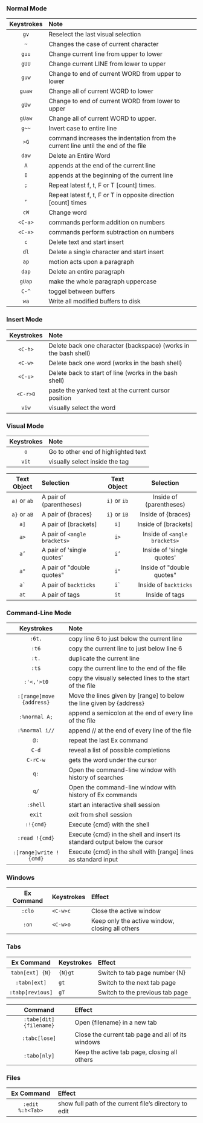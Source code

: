 ### Normal Mode
| Keystrokes        | Note |
| :-------------: |:------------- |
|`gv`| Reselect the last visual selection |
|`~` | Changes the case of current character |
|`guu` | Change current line from upper to lower |
|`gUU` | Change current LINE from lower to upper |
|`guw` | Change to end of current WORD from upper to lower |
|`guaw` | Change all of current WORD to lower | 
|`gUw` | Change to end of current WORD from lower to upper |
|`gUaw` | Change all of current WORD to upper. | 
|`g~~` | Invert case to entire line |
|`>G` | command increases the indentation from the current line until the end of the file |
|`daw`| Delete an Entire Word |
|`A`| appends at the end of the current line |
|`I`| appends at the beginning of the current line | 
| `;`| Repeat latest f, t, F or T [count] times. |
| `,`| Repeat latest f, t, F or T in opposite direction [count] times |
| `cW`| Change word |
|`<C-a>` | commands perform addition on numbers |
|`<C-x>` | commands perform subtraction on numbers |
|`c`| Delete text and start insert |
|`dl`| Delete a single character and start insert |
|`ap`| motion acts upon a paragraph |
|`dap`| Delete an entire paragraph |
|`gUap`| make the whole paragraph uppercase|
|`C-^`|toggel between buffers|
|`wa`| Write all modified buffers to disk |

### Insert Mode
| Keystrokes        | Note |
| :-------------: |:------------- |
|`<C-h>`| Delete back one character (backspace) (works in the bash shell)|
|`<C-w>`| Delete back one word (works in the bash shell)|
|`<C-u>`| Delete back to start of line (works in the bash shell)|
|`<C-r>0`|paste the yanked text at the current cursor position|
|`viw`|visually select the word|

### Visual Mode
| Keystrokes        | Note |
| :-------------: |:------------- |
|`o`|Go to other end of highlighted text|
|`vit`|visually select inside the tag|

| Text Object        | Selection |  Text Object  | Selection |
| :-------------: |:------------- | :-------------: | :-------------: |
|`a)` or `ab`|  A pair of (parentheses)|`i)` or `ib`|Inside of (parentheses)|
|`a}` or `aB`|  A pair of {braces}|`i}` or `iB`|Inside of {braces}|
|`a]`| A pair of [brackets]|`i]`|Inside of [brackets]|
|`a>`| A pair of `<angle brackets>`|`i>`|Inside of `<angle brackets>`|
|`a’`| A pair of 'single quotes'|`i’`|Inside of 'single quotes'|
|`a"`| A pair of "double quotes"|`i"`|Inside of "double quotes"|
|`` a` ``| A pair of `backticks`|`` i` ``|Inside of `backticks`|
|`at`| A pair of <xml>tags</xml>|`it`|Inside of <xml>tags</xml>|
  
  
  

### Command-Line Mode
| Keystrokes        | Note |
| :-------------: |:------------- |
|`:6t.`      | copy line 6 to just below the current line |
|`:t6`       | copy the current line to just below line 6 |
|`:t.`       | duplicate the current line |
|`:t$`       | copy the current line to the end of the file |
|`:'<,'>t0`  | copy the visually selected lines to the start of the file |
|`:[range]move {address}`| Move the lines given by [range] to below the line given by {address} |
|`:%normal A;`|append a semicolon at the end of every line of the file|
|`:%normal i//`|append // at the end of every line of the file|
|`@:`|repeat the last Ex command|
|`C-d`|reveal a list of possible completions|
|`C-rC-w`|gets the word under the cursor|
|`q:`|Open the command-line window with history of searches|
|`q/`|Open the command-line window with history of Ex commands|
|`:shell`| start an interactive shell session|
|`exit`| exit from shell session|
|`:!{cmd}`|Execute {cmd} with the shell|
|`:read !{cmd}`|Execute {cmd} in the shell and insert its standard output below the cursor|
|`:[range]write !{cmd}`|Execute {cmd} in the shell with [range] lines as standard input|

### Windows
| Ex Command | Keystrokes | Effect |
| :-------------: |:------------- | :-----------|
|`:clo`|`<C-w>c`|Close the active window|
|`:on`|`<C-w>o`|Keep only the active window, closing all others|


### Tabs
| Ex Command | Keystrokes | Effect |
| :-------------: |:------------- | :-----------|
|`tabn[ext] {N}`|`{N}gt`|Switch to tab page number {N}|
|`:tabn[ext]`|`gt`|Switch to the next tab page|
|`:tabp[revious]`|`gT`|Switch to the previous tab page|

| Command | Effect |
| :------:|:-------|
|`:tabe[dit] {filename}`|Open {filename} in a new tab|
|`:tabc[lose]`|Close the current tab page and all of its windows|
|`:tabo[nly]`|Keep the active tab page, closing all others|


### Files
| Ex Command | Effect |
| :-------------: | :-----------|
|`:edit %:h<Tab>`|show full path of the current file’s directory to edit|
